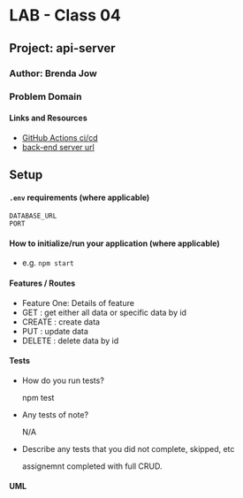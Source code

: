 # LAB - Class 04

## Project: api-server

### Author: Brenda Jow

### Problem Domain  

#### Links and Resources

- [GitHub Actions ci/cd](https://github.com/brenda70904/api-server/actions)
- [back-end server url](https://api-server-cym7.onrender.com)

## Setup

#### `.env` requirements (where applicable)

    DATABASE_URL
    PORT

#### How to initialize/run your application (where applicable)

- e.g. `npm start`

<!-- #### How to use your library (where applicable) -->

#### Features / Routes

- Feature One: Details of feature
- GET : get either all data or specific data by id
- CREATE : create data
- PUT : update data
- DELETE : delete data by id

#### Tests

- How do you run tests?

  npm test

- Any tests of note?

  N/A
- Describe any tests that you did not complete, skipped, etc

  assignemnt completed with full CRUD.

#### UML

